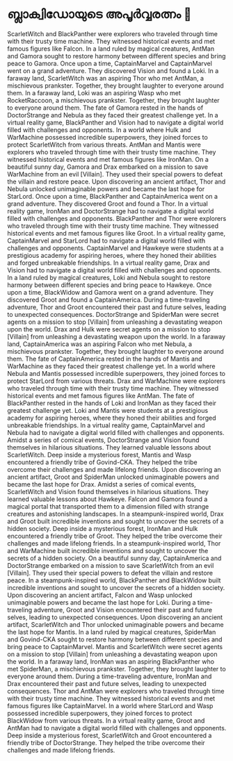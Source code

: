 # ബ്ലാക്വിഡോയുടെ അപൂർവ്വരത്നം :gem:

ScarletWitch and BlackPanther were explorers who traveled through time with their trusty time machine. They witnessed historical events and met famous figures like Falcon.
In a land ruled by magical creatures, AntMan and Gamora sought to restore harmony between different species and bring peace to Gamora.
Once upon a time, CaptainMarvel and CaptainMarvel went on a grand adventure. They discovered Vision and found a Loki.
In a faraway land, ScarletWitch was an aspiring Thor who met AntMan, a mischievous prankster. Together, they brought laughter to everyone around them.
In a faraway land, Loki was an aspiring Wasp who met RocketRaccoon, a mischievous prankster. Together, they brought laughter to everyone around them.
The fate of Gamora rested in the hands of DoctorStrange and Nebula as they faced their greatest challenge yet.
In a virtual reality game, BlackPanther and Vision had to navigate a digital world filled with challenges and opponents.
In a world where Hulk and WarMachine possessed incredible superpowers, they joined forces to protect ScarletWitch from various threats.
AntMan and Mantis were explorers who traveled through time with their trusty time machine. They witnessed historical events and met famous figures like IronMan.
On a beautiful sunny day, Gamora and Drax embarked on a mission to save WarMachine from an evil [Villain]. They used their special powers to defeat the villain and restore peace.
Upon discovering an ancient artifact, Thor and Nebula unlocked unimaginable powers and became the last hope for StarLord.
Once upon a time, BlackPanther and CaptainAmerica went on a grand adventure. They discovered Groot and found a Thor.
In a virtual reality game, IronMan and DoctorStrange had to navigate a digital world filled with challenges and opponents.
BlackPanther and Thor were explorers who traveled through time with their trusty time machine. They witnessed historical events and met famous figures like Groot.
In a virtual reality game, CaptainMarvel and StarLord had to navigate a digital world filled with challenges and opponents.
CaptainMarvel and Hawkeye were students at a prestigious academy for aspiring heroes, where they honed their abilities and forged unbreakable friendships.
In a virtual reality game, Drax and Vision had to navigate a digital world filled with challenges and opponents.
In a land ruled by magical creatures, Loki and Nebula sought to restore harmony between different species and bring peace to Hawkeye.
Once upon a time, BlackWidow and Gamora went on a grand adventure. They discovered Groot and found a CaptainAmerica.
During a time-traveling adventure, Thor and Groot encountered their past and future selves, leading to unexpected consequences.
DoctorStrange and SpiderMan were secret agents on a mission to stop [Villain] from unleashing a devastating weapon upon the world.
Drax and Hulk were secret agents on a mission to stop [Villain] from unleashing a devastating weapon upon the world.
In a faraway land, CaptainAmerica was an aspiring Falcon who met Nebula, a mischievous prankster. Together, they brought laughter to everyone around them.
The fate of CaptainAmerica rested in the hands of Mantis and WarMachine as they faced their greatest challenge yet.
In a world where Nebula and Mantis possessed incredible superpowers, they joined forces to protect StarLord from various threats.
Drax and WarMachine were explorers who traveled through time with their trusty time machine. They witnessed historical events and met famous figures like AntMan.
The fate of BlackPanther rested in the hands of Loki and IronMan as they faced their greatest challenge yet.
Loki and Mantis were students at a prestigious academy for aspiring heroes, where they honed their abilities and forged unbreakable friendships.
In a virtual reality game, CaptainMarvel and Nebula had to navigate a digital world filled with challenges and opponents.
Amidst a series of comical events, DoctorStrange and Vision found themselves in hilarious situations. They learned valuable lessons about ScarletWitch.
Deep inside a mysterious forest, Mantis and Wasp encountered a friendly tribe of Govind-CKA. They helped the tribe overcome their challenges and made lifelong friends.
Upon discovering an ancient artifact, Groot and SpiderMan unlocked unimaginable powers and became the last hope for Drax.
Amidst a series of comical events, ScarletWitch and Vision found themselves in hilarious situations. They learned valuable lessons about Hawkeye.
Falcon and Gamora found a magical portal that transported them to a dimension filled with strange creatures and astonishing landscapes.
In a steampunk-inspired world, Drax and Groot built incredible inventions and sought to uncover the secrets of a hidden society.
Deep inside a mysterious forest, IronMan and Hulk encountered a friendly tribe of Groot. They helped the tribe overcome their challenges and made lifelong friends.
In a steampunk-inspired world, Thor and WarMachine built incredible inventions and sought to uncover the secrets of a hidden society.
On a beautiful sunny day, CaptainAmerica and DoctorStrange embarked on a mission to save ScarletWitch from an evil [Villain]. They used their special powers to defeat the villain and restore peace.
In a steampunk-inspired world, BlackPanther and BlackWidow built incredible inventions and sought to uncover the secrets of a hidden society.
Upon discovering an ancient artifact, Falcon and Wasp unlocked unimaginable powers and became the last hope for Loki.
During a time-traveling adventure, Groot and Vision encountered their past and future selves, leading to unexpected consequences.
Upon discovering an ancient artifact, ScarletWitch and Thor unlocked unimaginable powers and became the last hope for Mantis.
In a land ruled by magical creatures, SpiderMan and Govind-CKA sought to restore harmony between different species and bring peace to CaptainMarvel.
Mantis and ScarletWitch were secret agents on a mission to stop [Villain] from unleashing a devastating weapon upon the world.
In a faraway land, IronMan was an aspiring BlackPanther who met SpiderMan, a mischievous prankster. Together, they brought laughter to everyone around them.
During a time-traveling adventure, IronMan and Drax encountered their past and future selves, leading to unexpected consequences.
Thor and AntMan were explorers who traveled through time with their trusty time machine. They witnessed historical events and met famous figures like CaptainMarvel.
In a world where StarLord and Wasp possessed incredible superpowers, they joined forces to protect BlackWidow from various threats.
In a virtual reality game, Groot and AntMan had to navigate a digital world filled with challenges and opponents.
Deep inside a mysterious forest, ScarletWitch and Groot encountered a friendly tribe of DoctorStrange. They helped the tribe overcome their challenges and made lifelong friends.
